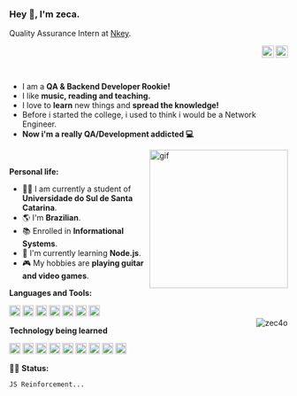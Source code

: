 ### Hey 👋, I'm zeca.
<p>Quality Assurance Intern at <a href="https://www.nkey.com.br/">Nkey</a>.
</p>

<a href="https://github.com/zec4o/">
  <img align="right" alt="Github" width="22px" src="https://cdn.jsdelivr.net/gh/devicons/devicon/icons/git/git-original.svg" />
</a>
<a href="https://www.linkedin.com/in/jose-malty/">
  <img align="right" alt="Linkedin" width="22px" src="https://cdn.jsdelivr.net/gh/devicons/devicon/icons/linkedin/linkedin-original.svg" />
</a>
<br />
<br />
<br />

- I am a **QA & Backend Developer Rookie!** 
- I like **music, reading and teaching.** 
- I love to **learn** new things and **spread the knowledge!**
- Before i started the college, i used to think i would be a Network Engineer.
- **Now i'm a really QA/Development addicted 💻**

<img align="right" alt="gif" width="250px" src="https://acegif.com/wp-content/uploads/gifs/moon-35.gif" />
<br />

**Personal life:**

- 👨‍🏛 I am currently a student of **Universidade do Sul de Santa Catarina**.
- 🌎 I'm **Brazilian**.
- 📚 Enrolled in **Informational Systems**.
- 🌱 I'm currently learning **Node.js**. 
- 🎮 My hobbies are **playing guitar and video games**.



**Languages and Tools:**  

<code><img height="20" src="https://raw.githubusercontent.com/zec4o/cypress/develop/assets/cypress-logo-dark.png"></code>
<code><img height="20" src="https://cdn.worldvectorlogo.com/logos/postman.svg"></code>
<code><img height="20" src="https://cdn.jsdelivr.net/gh/devicons/devicon/icons/javascript/javascript-original.svg"></code>
<code><img height="20" src="https://cdn.jsdelivr.net/gh/devicons/devicon/icons/css3/css3-original.svg"></code>
<code><img height="20" src="https://cdn.jsdelivr.net/gh/devicons/devicon/icons/html5/html5-original.svg"></code>
<code><img height="20" src="https://cdn.jsdelivr.net/gh/devicons/devicon/icons/git/git-original.svg"></code>
<code><img height="20" src="https://cdn.jsdelivr.net/gh/devicons/devicon/icons/vscode/vscode-original.svg"></code>
<br />
<img align="right"  src="https://github-readme-stats.vercel.app/api?username=zec4o&count_private=true&show_icons=true&theme=omni" alt="zec4o" />

**Technology being learned**

<code><img height="20" src="https://cdn.jsdelivr.net/gh/devicons/devicon/icons/nodejs/nodejs-original.svg"></code>
<code><img height="20" src="https://cdn.jsdelivr.net/gh/devicons/devicon/icons/nestjs/nestjs-plain.svg"></code>
<code><img height="20" src="https://cdn.jsdelivr.net/gh/devicons/devicon/icons/typescript/typescript-original.svg"></code>
<code><img height="20" src="https://cdn.jsdelivr.net/gh/devicons/devicon/icons/docker/docker-original.svg"></code>
<code><img height="20" src="https://cdn.worldvectorlogo.com/logos/appium.svg"></code>
<code><img height="20" src="https://cdn.jsdelivr.net/gh/devicons/devicon/icons/microsoftsqlserver/microsoftsqlserver-plain.svg"></code>
<code><img height="20" src="https://cdn.jsdelivr.net/gh/devicons/devicon/icons/graphql/graphql-plain.svg"></code>
<code><img height="20" src="https://cdn.jsdelivr.net/gh/devicons/devicon/icons/react/react-original.svg"></code>
<code><img height="20" src="https://cdn.jsdelivr.net/gh/devicons/devicon/icons/jenkins/jenkins-original.svg"></code>



👨‍💻 **Status:**
<!--START_SECTION:waka-->

```text
JS Reinforcement...
```

<!--END_SECTION:waka-->
